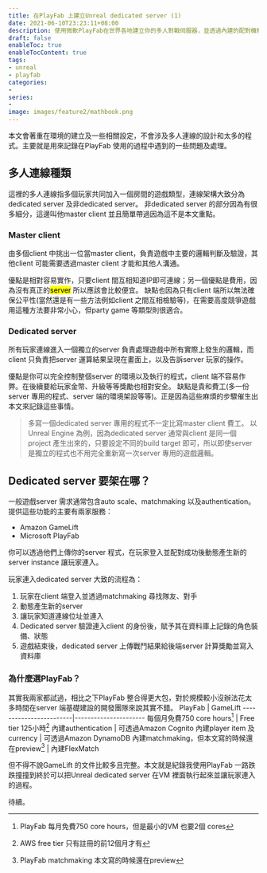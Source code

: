 ```yaml
---
title: 在PlayFab 上建立Unreal dedicated server (1)
date: 2021-06-10T23:23:11+08:00
description: 使用微軟PlayFab在世界各地建立你的多人對戰伺服器，並透過內建的配對機制幫助玩家找到適合的對手及隊友。
draft: false
enableToc: true
enableTocContent: true
tags:
- unreal
- playfab
categories:
- 
series:
- 
image: images/feature2/mathbook.png
---
```


本文會著重在環境的建立及一些相關設定，不會涉及多人連線的設計和太多的程式。主要就是用來記錄在PlayFab 使用的過程中遇到的一些問題及處理。
<!--more-->

## 多人連線種類
這裡的多人連線指多個玩家共同加入一個房間的遊戲類型，連線架構大致分為dedicated server 及非dedicated server。
非dedicated server 的部分因為有很多細分，這邊叫他master client 並且簡單帶過因為這不是本文重點。

### Master client
由多個client 中挑出一位當master client，負責遊戲中主要的邏輯判斷及驗證，其他client 可能需要透過master client 才能和其他人溝通。

優點是相對容易實作，只要client 間互相知道IP即可連線；另一個優點是費用，因為沒有真正的<mark>server</mark> 所以應該會比較便宜。
缺點也因為只有client 端所以無法確保公平性(當然還是有一些方法例如client 之間互相檢驗等)，在需要高度競爭遊戲用這種方法要非常小心，但party game 等類型則很適合。

### Dedicated server
所有玩家連線進入一個獨立的server 負責處理遊戲中所有實際上發生的邏輯，而client 只負責把server 運算結果呈現在畫面上，以及告訴server 玩家的操作。

優點是你可以完全控制整個server 的環境以及執行的程式，client 端不容易作弊。在後續要給玩家金幣、升級等等獎勵也相對安全。
缺點是貴和費工(多一份server 專用的程式、server 端的環境架設等等)。正是因為這些麻煩的步驟催生出本文來記錄這些事情。
> 多寫一個dedicated server 專用的程式不一定比寫master client 費工。
> 以Unreal Engine 為例，因為dedicated server 通常與client 是同一個project 產生出來的，只要設定不同的build target 即可，所以即使server 是獨立的程式也不用完全重新寫一次server 專用的遊戲邏輯。

## Dedicated server 要架在哪？
一般遊戲server 需求通常包含auto scale、matchmaking 以及authentication。
提供這些功能的主要有兩家服務：
* Amazon GameLift
* Microsoft PlayFab

你可以透過他們上傳你的server 程式，在玩家登入並配對成功後動態產生新的server instance 讓玩家連入。

玩家連入dedicated server 大致的流程為：
1. 玩家在client 端登入並透過matchmaking 尋找隊友、對手
2. 動態產生新的server
3. 讓玩家知道連線位址並連入
4. Dedicated server 驗證連入client 的身份後，賦予其在資料庫上記錄的角色裝備、狀態
5. 遊戲結束後，dedicated server 上傳戰鬥結果給後端server 計算獎勵並寫入資料庫

### 為什麼選PlayFab？

其實我兩家都試過，相比之下PlayFab 整合得更大包，對於規模較小沒辦法花太多時間在server 端基礎建設的開發團隊來說其實不錯。
                PlayFab | GameLift
------------------------|----------------------
每個月免費750 core hours[^1] | Free tier 125小時[^2]
內建authentication | 可透過Amazon Cognito
內建player item 及currency | 可透過Amazon DynamoDB
內建matchmaking，但本文寫的時候還在preview[^3] | 內建FlexMatch

[^1]: PlayFab 每月免費750 core hours，但是最小的VM 也要2個 cores
[^2]: AWS free tier 只有註冊的前12個月才有
[^3]: PlayFab matchmaking 本文寫的時候還在preview


但不得不說GameLift 的文件比較多且完整。本文就是紀錄我使用PlayFab 一路跌跌撞撞到終於可以把Unreal dedicated server 在VM 裡面執行起來並讓玩家連入的過程。

待續。
